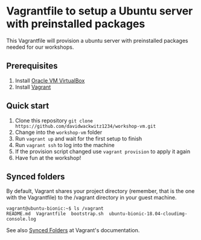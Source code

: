 # Vagrantfile to setup a Ubuntu server with preinstalled packages
This Vagrantfile will provision a ubuntu server with preinstalled packages needed for our workshops.

## Prerequisites
1. Install [Oracle VM VirtualBox](https://www.virtualbox.org/wiki/Downloads)
1. Install [Vagrant](https://vagrantup.com/)

## Quick start
1. Clone this repository `git clone https://github.com/davidwackwitz1234/workshop-vm.git`
1. Change into the `workshop-vm` folder
1. Run `vagrant up` and wait for the first setup to finish
1. Run `vagrant ssh` to log into the machine
1. If the provision script changed use `vagrant provision` to apply it again
1. Have fun at the workshop!

## Synced folders

By default, Vagrant shares your project directory (remember, that is the one with the Vagrantfile) to the /vagrant directory in your guest machine.

```
vagrant@ubuntu-bionic:~$ ls /vagrant
README.md  Vagrantfile  bootstrap.sh  ubuntu-bionic-18.04-cloudimg-console.log
```

See also [Synced Folders](https://www.vagrantup.com/intro/getting-started/synced_folders.html) at Vagrant's documentation.